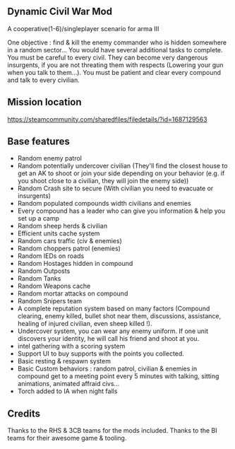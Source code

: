 Dynamic Civil War Mod
----
A cooperative(1-6)/singleplayer scenario for arma III

One objective : find & kill the enemy commander who is hidden somewhere in a random sector... You would have several additional tasks to complete. You must be careful to every civil. They can become very dangerous insurgents, if you are not threating them with respects (Lowering your gun when you talk to them...). You must be patient and clear every compound and talk to every civilian.


Mission location
---

https://steamcommunity.com/sharedfiles/filedetails/?id=1687129563

Base features
---
* Random enemy patrol
* Random potentially undercover civilian (They'll find the closest house to get an AK to shoot or join your side depending on your behavior (e.g. if you shoot close to a civilian, they will join the enemy side))
* Random Crash site to secure (With civilian you need to evacuate or insurgents)
* Random populated compounds width civilians and enemies
* Every compound has a leader who can give you information & help you set up a camp
* Random sheep herds & civilian
* Efficient units cache system
* Random cars traffic (civ & enemies)
* Random choppers patrol (enemies)
* Random IEDs on roads
* Random Hostages hidden in compound
* Random Outposts
* Random Tanks
* Random Weapons cache
* Random mortar attacks on compound
* Random Snipers team
* A complete reputation system based on many factors (Compound clearing, enemy killed, bullet shot near them, discussions, assistance, healing of injured civilian, even sheep killed !).
* Undercover system, you can wear any enemy uniform. If one unit discovers your identity, he will call his friend and shoot at you.
* intel gathering with a scoring system
* Support UI to buy supports with the points you collected.
* Basic resting & respawn system
* Basic Custom behaviors : random patrol, civilian & enemies in compound get to a meeting point every 5 minutes with talking, sitting animations, animated affraid civs...
* Torch added to IA when night falls

Credits
---
Thanks to the RHS & 3CB teams for the mods included. 
Thanks to the BI teams for their awesome game & tooling.
